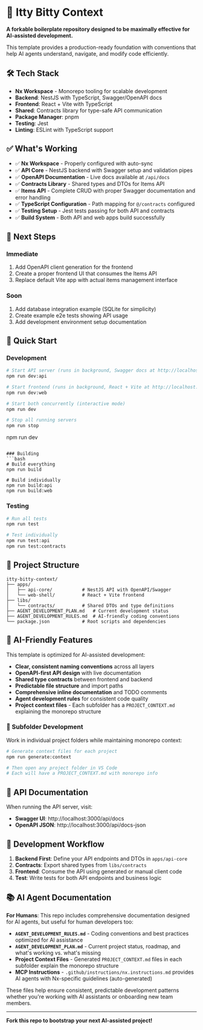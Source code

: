 # 🚀 Itty Bitty Context

**A forkable boilerplate repository designed to be maximally effective for AI-assisted development.**

This template provides a production-ready foundation with conventions that help AI agents understand, navigate, and modify code efficiently.

## 🛠️ Tech Stack

- **Nx Workspace** - Monorepo tooling for scalable development
- **Backend**: NestJS with TypeScript, Swagger/OpenAPI docs
- **Frontend**: React + Vite with TypeScript
- **Shared**: Contracts library for type-safe API communication
- **Package Manager**: pnpm
- **Testing**: Jest
- **Linting**: ESLint with TypeScript support

## ✅ What's Working

- ✅ **Nx Workspace** - Properly configured with auto-sync
- ✅ **API Core** - NestJS backend with Swagger setup and validation pipes
- ✅ **OpenAPI Documentation** - Live docs available at `/api/docs`
- ✅ **Contracts Library** - Shared types and DTOs for Items API
- ✅ **Items API** - Complete CRUD with proper Swagger documentation and error handling
- ✅ **TypeScript Configuration** - Path mapping for `@/contracts` configured
- ✅ **Testing Setup** - Jest tests passing for both API and contracts
- ✅ **Build System** - Both API and web apps build successfully

## 🎯 Next Steps

### Immediate
1. Add OpenAPI client generation for the frontend
2. Create a proper frontend UI that consumes the Items API
3. Replace default Vite app with actual items management interface

### Soon
1. Add database integration example (SQLite for simplicity)
2. Create example e2e tests showing API usage
3. Add development environment setup documentation

## 🚀 Quick Start

### Development
```bash
# Start API server (runs in background, Swagger docs at http://localhost:3000/api/docs)
npm run dev:api

# Start frontend (runs in background, React + Vite at http://localhost:4200)
npm run dev:web

# Start both concurrently (interactive mode)
npm run dev

# Stop all running servers
npm run stop
```
npm run dev
```

### Building
```bash
# Build everything
npm run build

# Build individually
npm run build:api
npm run build:web
```

### Testing
```bash
# Run all tests
npm run test

# Test individually
npm run test:api
npm run test:contracts
```

## 📁 Project Structure

```
itty-bitty-context/
├── apps/
│   ├── api-core/           # NestJS API with OpenAPI/Swagger
│   └── web-shell/          # React + Vite frontend
├── libs/
│   └── contracts/          # Shared DTOs and type definitions
├── AGENT_DEVELOPMENT_PLAN.md   # Current development status
├── AGENT_DEVELOPMENT_RULES.md  # AI-friendly coding conventions
└── package.json            # Root scripts and dependencies
```

## 🤖 AI-Friendly Features

This template is optimized for AI-assisted development:

- **Clear, consistent naming conventions** across all layers
- **OpenAPI-first API design** with live documentation
- **Shared type contracts** between frontend and backend
- **Predictable file structure** and import paths
- **Comprehensive inline documentation** and TODO comments
- **Agent development rules** for consistent code quality
- **Project context files** - Each subfolder has a `PROJECT_CONTEXT.md` explaining the monorepo structure

### 📁 Subfolder Development

Work in individual project folders while maintaining monorepo context:

```bash
# Generate context files for each project
npm run generate:context

# Then open any project folder in VS Code
# Each will have a PROJECT_CONTEXT.md with monorepo info
```

## 🔗 API Documentation

When running the API server, visit:
- **Swagger UI**: http://localhost:3000/api/docs
- **OpenAPI JSON**: http://localhost:3000/api/docs-json

## 📝 Development Workflow

1. **Backend First**: Define your API endpoints and DTOs in `apps/api-core`
2. **Contracts**: Export shared types from `libs/contracts`
3. **Frontend**: Consume the API using generated or manual client code
4. **Test**: Write tests for both API endpoints and business logic

## 📚 AI Agent Documentation

**For Humans**: This repo includes comprehensive documentation designed for AI agents, but useful for human developers too:

- **`AGENT_DEVELOPMENT_RULES.md`** - Coding conventions and best practices optimized for AI assistance
- **`AGENT_DEVELOPMENT_PLAN.md`** - Current project status, roadmap, and what's working vs. what's missing  
- **Project Context Files** - Generated `PROJECT_CONTEXT.md` files in each subfolder explain the monorepo structure
- **MCP Instructions** - `.github/instructions/nx.instructions.md` provides AI agents with Nx-specific guidelines (auto-generated)

These files help ensure consistent, predictable development patterns whether you're working with AI assistants or onboarding new team members.

---

**Fork this repo to bootstrap your next AI-assisted project!**
